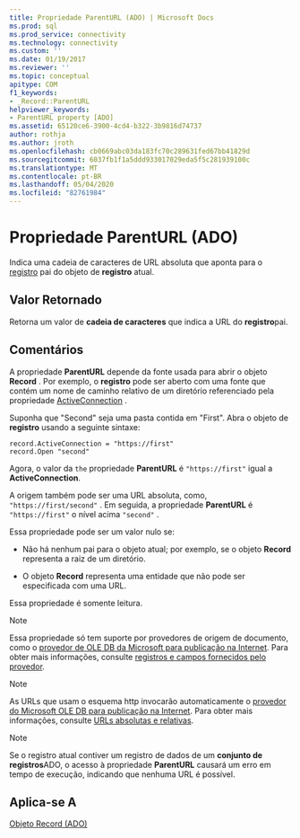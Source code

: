 ```yaml
---
title: Propriedade ParentURL (ADO) | Microsoft Docs
ms.prod: sql
ms.prod_service: connectivity
ms.technology: connectivity
ms.custom: ''
ms.date: 01/19/2017
ms.reviewer: ''
ms.topic: conceptual
apitype: COM
f1_keywords:
- _Record::ParentURL
helpviewer_keywords:
- ParentURL property [ADO]
ms.assetid: 65120ce6-3900-4cd4-b322-3b9816d74737
author: rothja
ms.author: jroth
ms.openlocfilehash: cb0669abc03da183fc70c289631fed67bb41829d
ms.sourcegitcommit: 6037fb1f1a5ddd933017029eda5f5c281939100c
ms.translationtype: MT
ms.contentlocale: pt-BR
ms.lasthandoff: 05/04/2020
ms.locfileid: "82761984"
---
```

# <a name="parenturl-property-ado"></a>Propriedade ParentURL (ADO)
Indica uma cadeia de caracteres de URL absoluta que aponta para o [registro](../../../ado/reference/ado-api/record-object-ado.md) pai do objeto de **registro** atual.  
  
## <a name="return-value"></a>Valor Retornado  
 Retorna um valor de **cadeia de caracteres** que indica a URL do **registro**pai.  
  
## <a name="remarks"></a>Comentários  
 A propriedade **ParentURL** depende da fonte usada para abrir o objeto **Record** . Por exemplo, o **registro** pode ser aberto com uma fonte que contém um nome de caminho relativo de um diretório referenciado pela propriedade [ActiveConnection](../../../ado/reference/ado-api/activeconnection-property-ado.md) .  
  
 Suponha que "Second" seja uma pasta contida em "First". Abra o objeto de **registro** usando a seguinte sintaxe:  
  
```  
record.ActiveConnection = "https://first"  
record.Open "second"  
```  
  
 Agora, o valor da `the` propriedade **ParentURL** é `"https://first"` igual a **ActiveConnection**.  
  
 A origem também pode ser uma URL absoluta, como, `"https://first/second"` . Em seguida, a propriedade **ParentURL** é `"https://first"` o nível acima `"second"` .  
  
 Essa propriedade pode ser um valor nulo se:  
  
-   Não há nenhum pai para o objeto atual; por exemplo, se o objeto **Record** representa a raiz de um diretório.  
  
-   O objeto **Record** representa uma entidade que não pode ser especificada com uma URL.  
  
 Essa propriedade é somente leitura.  
  
> [!NOTE]
>  Essa propriedade só tem suporte por provedores de origem de documento, como o [provedor de OLE DB da Microsoft para publicação na Internet](../../../ado/guide/appendixes/microsoft-ole-db-provider-for-internet-publishing.md). Para obter mais informações, consulte [registros e campos fornecidos pelo provedor](../../../ado/guide/data/records-and-provider-supplied-fields.md).  
  
> [!NOTE]
>  As URLs que usam o esquema http invocarão automaticamente o [provedor do Microsoft OLE DB para publicação na Internet](../../../ado/guide/appendixes/microsoft-ole-db-provider-for-internet-publishing.md). Para obter mais informações, consulte [URLs absolutas e relativas](../../../ado/guide/data/absolute-and-relative-urls.md).  
  
> [!NOTE]
>  Se o registro atual contiver um registro de dados de um **conjunto de registros**ADO, o acesso à propriedade **ParentURL** causará um erro em tempo de execução, indicando que nenhuma URL é possível.  
  
## <a name="applies-to"></a>Aplica-se A  
 [Objeto Record (ADO)](../../../ado/reference/ado-api/record-object-ado.md)
